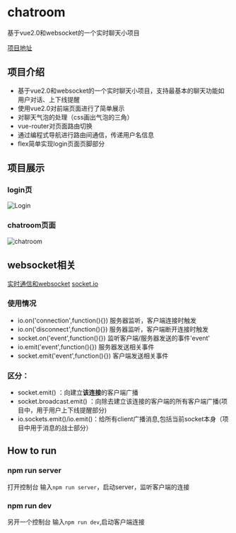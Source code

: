 # chatroom

基于vue2.0和websocket的一个实时聊天小项目

[项目地址]()

## 项目介绍

 - 基于vue2.0和websocket的一个实时聊天小项目，支持最基本的聊天功能如用户对话、上下线提醒
 - 使用vue2.0对前端页面进行了简单展示
 - 对聊天气泡的处理（css画出气泡的三角）
 - vue-router对页面路由切换
 - 通过编程式导航进行路由间通信，传递用户名信息
 - flex简单实现login页面页脚部分

## 项目展示

### login页

![Login](http://oofwms1or.bkt.clouddn.com/chat-login.png)

### chatroom页面

![chatroom](http://oofwms1or.bkt.clouddn.com/chat-room.png)

## websocket相关

[实时通信和websocket](https://blog.csdn.net/qq_35936643/article/details/79928532)
[socket.io](https://socket.io/)

### 使用情况

 - io.on('connection',function(){}) 服务器监听，客户端连接时触发
 - io.on('disconnect',function(){}) 服务器监听，客户端断开连接时触发
 - socket.on('event',function(){}) 监听客户端/服务器发送的事件'event'
 - io.emit('event',function(){}) 服务器发送相关事件
 - socket.emit('event',function(){}) 客户端发送相关事件

### 区分：

 - socket.emit() ：向建立**该连接**的客户端广播
 - socket.broadcast.emit() ：向除去建立该连接的客户端的所有客户端广播(项目中，用于用户上下线提醒部分)
 - io.sockets.emit()/io.emit()：给所有client广播消息,包括当前socket本身（项目中用于消息的战士部分）

## How to run

### npm run server

打开控制台 输入`npm run server`，启动server，监听客户端的连接

### npm run dev

另开一个控制台 输入`npm run dev`,启动客户端连接
